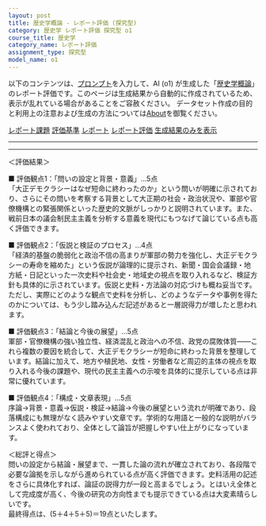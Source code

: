 ```yaml
---
layout: post
title: 歴史学概論 - レポート評価 (探究型)
category: 歴史学 レポート評価 探究型 o1
course_title: 歴史学
category_name: レポート評価
assignment_type: 探究型
model_name: o1
---
```


以下のコンテンツは、[プロンプト](https://github.com/takedatoshiyuki/synthetic_assignments/tree/main/generated/歴史学/o1/prompt_レポート評価-探究型.md)を入力して、AI (o1) が生成した「[歴史学概論](/contents/歴史学/)」のレポート評価です。このページは生成結果から自動的に作成されているため、表示が乱れている場合があることをご容赦ください。
データセット作成の目的と利用上の注意および生成の方法については[About](/About)を御覧ください。

[レポート課題](../レポート課題-探究型)
[評価基準](../評価基準-探究型)
[レポート](../レポート-探究型)
[レポート評価](../レポート評価-探究型)
[生成結果のみを表示](https://github.com/takedatoshiyuki/synthetic_assignments/tree/main/generated/歴史学/o1/レポート評価-探究型.md)
  

***
***
  
＜評価結果＞

■ 評価観点1：「問いの設定と背景・意義」…5点  
「大正デモクラシーはなぜ短命に終わったのか」という問いが明確に示されており、さらにその問いを考察する背景として大正期の社会・政治状況や、軍部や官僚機構との緊張関係といった歴史的文脈がしっかりと説明されています。また、戦前日本の議会制民主主義を分析する意義を現代にもつなげて論じている点も高く評価できます。

■ 評価観点2：「仮説と検証のプロセス」…4点  
「経済的基盤の脆弱化と政治不信の高まりが軍部の勢力を強化し、大正デモクラシーの寿命を縮めた」という仮説が論理的に提示され、新聞・国会会議録・地方紙・日記といった一次史料や社会史・地域史の視点を取り入れるなど、検証方針も具体的に示されています。仮説と史料・方法論の対応づけも概ね妥当です。  
ただし、実際にどのような観点で史料を分析し、どのようなデータや事例を得たのかについては、もう少し踏み込んだ記述があると一層説得力が増したと思われます。

■ 評価観点3：「結論と今後の展望」…5点  
軍部・官僚機構の強い独立性、経済混乱と政治への不信、政党の腐敗体質――これら複数の要因を統合して、大正デモクラシーが短命に終わった背景を整理しています。結論に加えて、地方や植民地、女性・労働者など周辺的主体の視点を取り入れる今後の課題や、現代の民主主義への示唆を具体的に提示している点は非常に優れています。

■ 評価観点4：「構成・文章表現」…5点  
序論→背景・意義→仮説・検証→結論→今後の展望という流れが明確であり、段落構成にも無理がなく読みやすい文章です。学術的な用語と一般的な説明がバランスよく使われており、全体として論旨が把握しやすい仕上がりになっています。

＜総評と得点＞  
問いの設定から結論・展望まで、一貫した論の流れが確立されており、各段階で必要な論拠を示しながら進められている点が高く評価できます。史料活用の記述をさらに具体化すれば、論証の説得力が一段と高まるでしょう。とはいえ全体として完成度が高く、今後の研究の方向性までも提示できている点は大変素晴らしいです。  
最終得点は、(5＋4＋5＋5)＝19点といたします。
